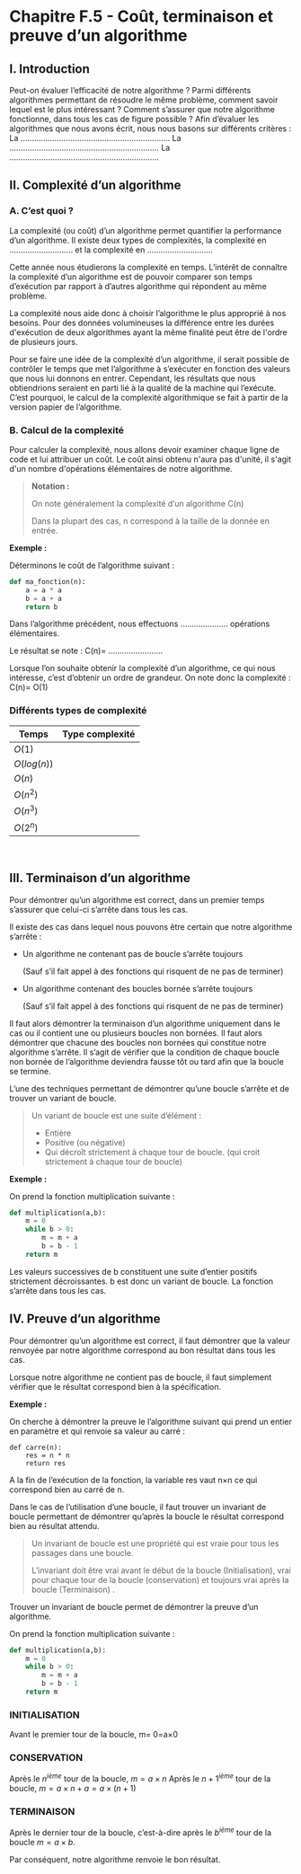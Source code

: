 # Chapitre F.5 - Coût, terminaison et preuve d’un algorithme
## I. Introduction
Peut-on évaluer l’efficacité de notre algorithme ? Parmi différents algorithmes permettant de résoudre le même problème, comment savoir lequel est le plus intéressant ? Comment s’assurer que notre algorithme fonctionne, dans tous les cas de figure possible ? 
Afin d’évaluer les algorithmes que nous avons écrit, nous nous basons sur différents critères : 
	La …………………………………………………………
	La …………………………………………………………
	La …………………………………………………………

## II. Complexité d’un algorithme
### A. C’est quoi ?
La complexité (ou coût) d’un algorithme permet quantifier la performance d’un algorithme. Il existe deux types de complexités, la complexité en ………………………. et la complexité en ………………………..

Cette année nous étudierons la complexité en temps. L’intérêt de connaître la complexité d’un algorithme est de pouvoir comparer son temps d’exécution par rapport à d’autres algorithme qui répondent au même problème. 

La complexité nous aide donc à choisir l’algorithme le plus approprié à nos besoins. Pour des données volumineuses la différence entre les durées d'exécution de deux algorithmes ayant la même finalité peut être de l'ordre de plusieurs jours. 

Pour se faire une idée de la complexité d’un algorithme, il serait possible de contrôler le temps que met l’algorithme à s’exécuter en fonction des valeurs que nous lui donnons en entrer. Cependant, les résultats que nous obtiendrions seraient en parti lié à la qualité de la machine qui l’exécute.
C’est pourquoi, le calcul de la complexité algorithmique se fait à partir de la version papier de l’algorithme.

### B. Calcul de la complexité
Pour calculer la complexité, nous allons devoir examiner chaque ligne de code et lui attribuer un coût.
Le coût ainsi obtenu n'aura pas d'unité, il s'agit d'un nombre d'opérations élémentaires de notre algorithme.

> **Notation :**
>
> On note généralement la complexité d’un algorithme C(n) 
>
> Dans la plupart des cas, n correspond à la taille de la donnée en entrée. 


**Exemple :** 

Déterminons le coût de l’algorithme suivant : 
```python 
def ma_fonction(n):
    a = a * a
    b = a + a
    return b
```

Dans l’algorithme précédent, nous effectuons ………………… opérations élémentaires.

Le résultat se note : C(n)= ……………………

Lorsque l’on souhaite obtenir la complexité d’un algorithme, ce qui nous intéresse, c’est d’obtenir un ordre de grandeur. On note donc la complexité :  C(n)= O(1)


### Différents types de complexité

|Temps|Type complexité|
|-|-|
|$O(1)$||	
|$O(log(n))$||	
|$O(n)$||	
|$O(n^2 )$||
|$O(n^3 )$||
|$O(2^n )$||	

 
## III. Terminaison d’un algorithme
Pour démontrer qu’un algorithme est correct, dans un premier temps s’assurer que celui-ci s’arrête dans tous les cas.

Il existe des cas dans lequel nous pouvons être certain que notre algorithme s’arrête :
- Un algorithme ne contenant pas de boucle s’arrête toujours

    (Sauf s’il fait appel à des fonctions qui risquent de ne pas de terminer) 

- Un algorithme contenant des boucles bornée s’arrête toujours
	
    (Sauf s’il fait appel à des fonctions qui risquent de ne pas de terminer) 

Il faut alors démontrer la terminaison d’un algorithme uniquement dans le cas ou il contient une ou plusieurs boucles non bornées. Il faut alors démontrer que chacune des boucles non bornées qui constitue notre algorithme s’arrête. Il s’agit de vérifier que la condition de chaque boucle non bornée de l’algorithme deviendra fausse tôt ou tard afin que la boucle se termine.

L’une des techniques permettant de démontrer qu’une boucle s’arrête et de trouver un variant de boucle.

> Un variant de boucle est une suite d’élément : 
> 	- Entière
> 	- Positive (ou négative)
>	- Qui décroît strictement à chaque tour de boucle. (qui croit strictement à chaque tour de boucle)

**Exemple :**

On prend la fonction multiplication suivante : 
```python 
def multiplication(a,b):
    m = 0
    while b > 0:
        m = m + a
        b = b - 1
    return m
```

Les valeurs successives de b constituent une suite d’entier positifs strictement décroissantes. b est donc un variant de boucle. La fonction s’arrête dans tous les cas.

## IV. Preuve d’un algorithme
Pour démontrer qu’un algorithme est correct, il faut démontrer que la valeur renvoyée par notre algorithme correspond au bon résultat dans tous les cas.

Lorsque notre algorithme ne contient pas de boucle, il faut simplement vérifier que le résultat correspond bien à la spécification.

**Exemple :**

On cherche à démontrer la preuve le l’algorithme suivant qui prend un entier en paramètre et qui renvoie sa valeur au carré : 
```
def carre(n):
    res = n * n
    return res
```
A la fin de l’exécution de la fonction, la variable res vaut n×n ce qui correspond bien au carré de n.

Dans le cas de l’utilisation d’une boucle, il faut trouver un invariant de boucle permettant de démontrer qu’après la boucle le résultat correspond bien au résultat attendu.

> Un invariant de boucle est une propriété qui est vraie pour tous les passages dans une boucle.
>
> L’invariant doit être vrai avant le début de la boucle (Initialisation), vrai pour chaque tour de la boucle (conservation) et toujours vrai après la boucle (Terminaison) .

Trouver un invariant de boucle permet de démontrer la preuve d’un algorithme.

On prend la fonction multiplication suivante : 
```python
def multiplication(a,b):
    m = 0
    while b > 0:
        m = m + a
        b = b - 1
    return m
```

### INITIALISATION
Avant le premier tour de la boucle, m= 0=a×0
### CONSERVATION
Après le $n^{ième}$ tour de la boucle, $m=a×n$
Après le $n+1^{ième}$ tour de la boucle, $m=a×n+a=a×(n+1)$
### TERMINAISON
Après le dernier tour de la boucle, c’est-à-dire après le $b^{ième}$ tour de la boucle $m=a×b$. 

Par conséquent, notre algorithme renvoie le bon résultat.
